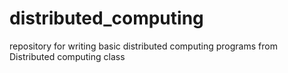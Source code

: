 # distributed_computing
repository for writing basic distributed computing programs from Distributed computing class

